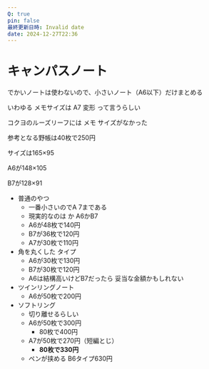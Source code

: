 ```yaml
---
Q: true
pin: false
最終更新日時: Invalid date
date: 2024-12-27T22:36
---
```

# キャンパスノート

でかいノートは使わないので、小さいノート（A6以下）だけまとめる

いわゆる メモサイズは A7 変形 って言うらしい

コクヨのルーズリーフには メモ サイズがなかった

参考となる野帳は40枚で250円

サイズは165×95

A6が148×105

B7が128×91

- 普通のやつ
    - 一番小さいのでA 7まである
    - 現実的なのは か A6かB7
    - A6が48枚で140円
    - B7が36枚で120円
    - A7が30枚で110円
- 角を丸くした タイプ
    - A6が30枚で130円
    - B7が30枚で120円
    - A6は結構高いけどB7だったら 妥当な金額かもしれない
- ツインリングノート
    - A6が50枚で200円
- ソフトリング
    - 切り離せるらしい
    - A6が50枚で300円
        - 80枚で400円
    - A7が50枚で270円（短編とじ）
        - **80枚で330円**
    - ペンが挟める B6タイプ630円